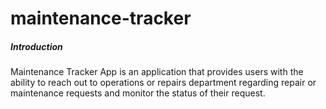 # maintenance-tracker

##### Introduction
Maintenance Tracker App is an application that provides users with the ability to reach out to operations or repairs department regarding repair or maintenance requests and monitor the status of their request.

